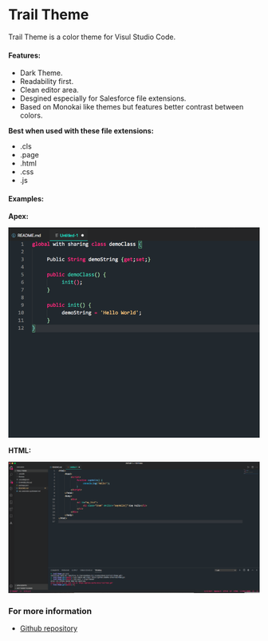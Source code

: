 # Trail Theme

Trail Theme is a color theme for Visul Studio Code.

#### Features:
* Dark Theme.
* Readability first.
* Clean editor area.
* Desgined especially for Salesforce file extensions.
* Based on Monokai like themes but features better contrast between colors.

**Best when used with these file extensions:**

* .cls
* .page
* .html
* .css
* .js

#### Examples:
**Apex:**

![HTML Example](Images/APEX.png)

**HTML:**

![HTML Example](Images/html.png)

### For more information
* [Github repository](https://github.com/Mos-6/vscTrailTheme)